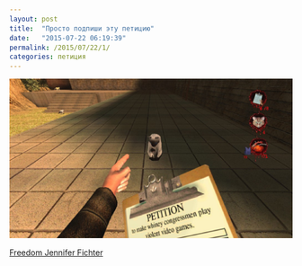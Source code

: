 ```yaml
---
layout: post
title:  "Просто подпиши эту петицию"
date:   "2015-07-22 06:19:39"
permalink: /2015/07/22/1/
categories: петиция
---
```

![petition](/assets/static/petition.jpeg)

[Freedom Jennifer Fichter](https://petitions.whitehouse.gov/petition/freedom-jennifer-fichter)
